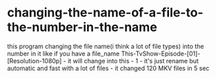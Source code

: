 # changing-the-name-of-a-file-to-the-number-in-the-name
this program changing the file name(i think a lot of file types) into the number in it like if you have a file_name 
This-TvShow-Episode-[01]-[Resolution-1080p] - it will change into this - 1 -
it's just rename but automatic and fast with a lot of files - it changed 120 MKV files in 5 sec
